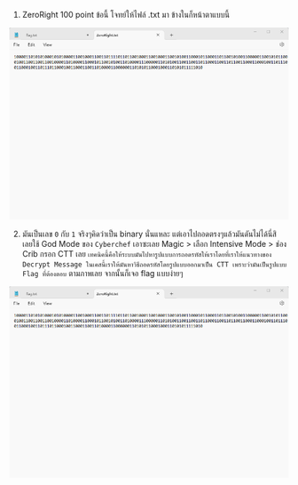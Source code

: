 1. ZeroRight 100 point ข้อนี้ โจทย์ให้ไฟล์ .txt มา ข้างในก็หน้าตาแบบนี้

![img](21.png?raw=true)

2. มันเป็นเลข `0` กับ `1` จริงๆคิดว่าเป็น binary นั่นแหละ แต่เอาไปถอดตรงๆแล้วมันดันไม่ได้นี่สิ เลยใช้ God Mode ของ `Cyberchef` เอาซะเลย
   Magic > เลือก Intensive Mode > ช่อง Crib กรอก CTT เลย `เทคนิคนี้คือให้ระบบมันไปหารูปแบบการถอดรหัสให้เราโดยที่เราให้แนวทางของ Decrypt Message ในเคสนี้เราให้มันหาวิธีถอดรหัสโดยรูปแบบออกมาเป็น CTT เพราะว่ามันเป็นรูปแบบ Flag ที่ต้องตอบ`
   ตามภาพเลย จากนั้นก็เจอ flag แบบง่ายๆ
   
![img](21.png?raw=true)
